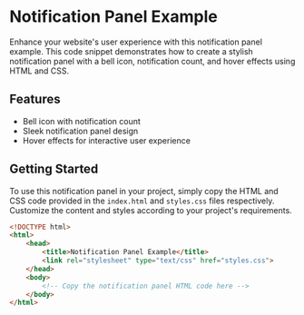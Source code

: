 # Notification Panel Example

Enhance your website's user experience with this notification panel example. This code snippet demonstrates how to create a stylish notification panel with a bell icon, notification count, and hover effects using HTML and CSS.

## Features

- Bell icon with notification count
- Sleek notification panel design
- Hover effects for interactive user experience

## Getting Started

To use this notification panel in your project, simply copy the HTML and CSS code provided in the `index.html` and `styles.css` files respectively. Customize the content and styles according to your project's requirements.

```html
<!DOCTYPE html>
<html>
    <head>
        <title>Notification Panel Example</title>
        <link rel="stylesheet" type="text/css" href="styles.css">
    </head>
    <body>
        <!-- Copy the notification panel HTML code here -->
    </body>
</html>
